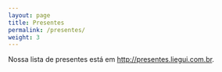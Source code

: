 ```yaml
---
layout: page
title: Presentes
permalink: /presentes/
weight: 3
---
```


Nossa lista de presentes está em http://presentes.liegui.com.br.